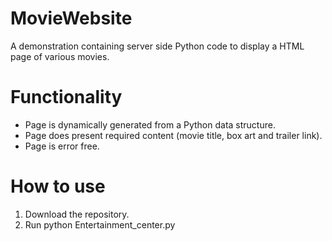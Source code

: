 # MovieWebsite
A demonstration containing server side Python code to display a HTML page of various movies. 

# Functionality
* Page is dynamically generated from a Python data structure.
* Page does present required content (movie title, box art and trailer link).
* Page is error free.

# How to use 
1. Download the repository.
2. Run python Entertainment_center.py
